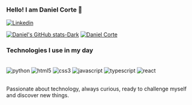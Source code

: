 ### Hello! I am Daniel Corte 🤠

[![Linkedin](https://img.shields.io/badge/LinkedIn-0077B5?style=for-the-badge&logo=linkedin&logoColor=white)](http://linkedin.com/in/daniel-corte-1200b0224)

[![Daniel's GitHub stats-Dark](https://github-readme-stats.vercel.app/api?username=DanielCorte&show_icons=true&theme=dark)](https://github.com/DanielCorte/github-readme-stats)
[![Daniel Corte](https://github-readme-stats.vercel.app/api/top-langs/?username=danielcorte&layout=dracula)](https://github.com/danielcorte/github-readme-stats)

### Technologies I use in my day
<div><br/>
  <img align="center" alt="python" src="https://img.shields.io/badge/Python-3776AB?style=for-the-badge&logo=python&logoColor=white"> 
  <img align="center" alt="html5" src="https://img.shields.io/badge/HTML5-E34F26?style=for-the-badge&logo=html5&logoColor=white">
  <img align="center" alt="css3" src="https://img.shields.io/badge/CSS3-1572B6?style=for-the-badge&logo=css3&logoColor=white">
  <img align="center" alt="javascript" src="https://img.shields.io/badge/JavaScript-F7DF1E?style=for-the-badge&logo=javascript&logoColor=black">
  <img align="center" alt="typescript" src="https://img.shields.io/badge/TypeScript-007ACC?style=for-the-badge&logo=typescript&logoColor=white">
  <img align="center" alt="react" src="https://img.shields.io/badge/React-20232A?style=for-the-badge&logo=react&logoColor=61DAFB">  
</div><br/>

Passionate about technology, always curious, ready to challenge myself and discover new things.
